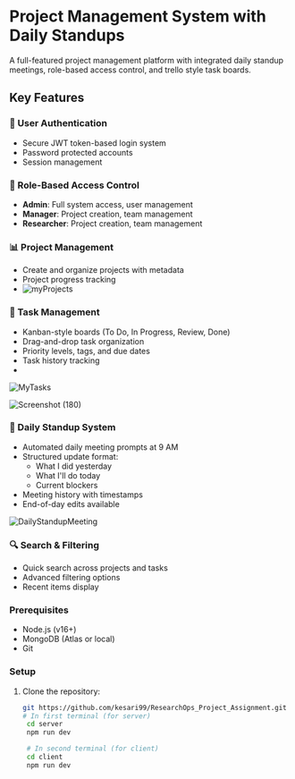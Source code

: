 # Project Management System with Daily Standups

A full-featured project management platform with integrated daily standup meetings, role-based access control, and trello
style task boards.

## Key Features

### 🔐 User Authentication
- Secure JWT token-based login system
- Password protected accounts
- Session management

### 👥 Role-Based Access Control
- **Admin**: Full system access, user management
- **Manager**: Project creation, team management
- **Researcher**: Project creation, team management

### 📊 Project Management
- Create and organize projects with metadata
- Project progress tracking
- ![myProjects](https://github.com/user-attachments/assets/15dc20e1-738f-4245-8a9d-130d20210fe9)


### 🎯 Task Management
- Kanban-style boards (To Do, In Progress, Review, Done)
- Drag-and-drop task organization
- Priority levels, tags, and due dates
- Task history tracking
- 
![MyTasks](https://github.com/user-attachments/assets/28a0ed1f-c979-4352-bd9c-303e515b9ca7)

![Screenshot (180)](https://github.com/user-attachments/assets/c3ee498a-99c6-497e-ba39-926d095ff5f1)


### 📅 Daily Standup System
- Automated daily meeting prompts at 9 AM
- Structured update format:
  - What I did yesterday
  - What I'll do today
  - Current blockers
- Meeting history with timestamps
- End-of-day edits available

![DailyStandupMeeting](https://github.com/user-attachments/assets/0d50719e-9cf6-4a71-a690-64fbba13441e)

### 🔍 Search & Filtering
- Quick search across projects and tasks
- Advanced filtering options
- Recent items display



### Prerequisites
- Node.js (v16+)
- MongoDB (Atlas or local)
- Git

### Setup
1. Clone the repository:
   ```bash
   git https://github.com/kesari99/ResearchOps_Project_Assignment.git
   # In first terminal (for server)
    cd server
    npm run dev

    # In second terminal (for client)
    cd client
    npm run dev
   

